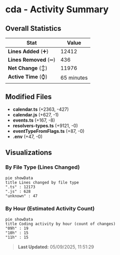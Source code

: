 # cda - Activity Summary 

## Overall Statistics

| Stat                   | Value                                                             |
| ---------------------- | ----------------------------------------------------------------- |
| **Lines Added** (➕)   | 12412                                          |
| **Lines Removed** (➖) | 436                                        |
| **Net Change** (↕)    | 11976                |
| **Active Time** (⌚)   | 65 minutes |


## Modified Files
- **calendar.ts** (+2363, -427)
- **calendar.js** (+627, -1)
- **events.ts** (+167, -8)
- **resolvers-types.ts** (+9121, -0)
- **eventTypeFromFlags.ts** (+87, -0)
- **.env** (+47, -0)

## Visualizations

### By File Type (Lines Changed)

```mermaid
pie showData
title Lines changed by file type
".ts" : 12173
".js" : 628
"unknown" : 47
```

### By Hour (Estimated Activity Count)

```mermaid
pie showData
title Coding activity by hour (count of changes)
"09h" : 19
"10h" : 15
"11h" : 15
```


> **Last Updated:** 05/09/2025, 11:51:29